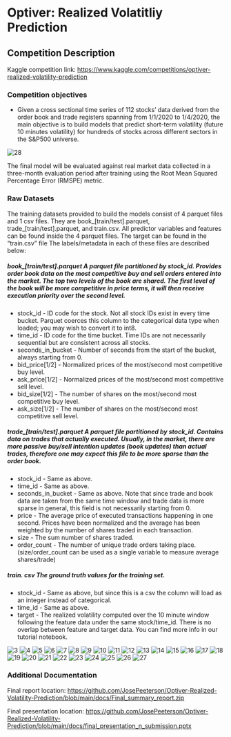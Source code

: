
# Optiver: Realized Volatitliy Prediction

## Competition Description 
Kaggle competition link: https://www.kaggle.com/competitions/optiver-realized-volatility-prediction

### Competition objectives 

- Given a cross sectional time series of 112 stocks’ data derived from the order book and trade registers spanning from 1/1/2020 to 1/4/2020, the main objective is to build models that predict short-term volatility (future 10 minutes volatility) for hundreds of stocks across different sectors in the S&P500 universe. 

![28](https://raw.githubusercontent.com/JosePeeterson/Optiver-Realized-Volatility-Prediction/main/docs/images/28.png)

The final model will be evaluated against real market data collected in a three-month evaluation period after training using the Root Mean Squared Percentage Error (RMSPE) metric.


### Raw Datasets
The training datasets provided to build the models consist of 4 parquet files and 1 csv files.  They are book_[train/test].parquet, trade_[train/test].parquet, and train.csv.
All predictor variables and features can be found inside the 4 parquet files. The target can be found in the “train.csv” file
The labels/metadata in each of these files are described below:
##### book_[train/test].parquet A parquet file partitioned by stock_id. Provides order book data on the most competitive buy and sell orders entered into the market. The top two levels of the book are shared. The first level of the book will be more competitive in price terms, it will then receive execution priority over the second level.
- stock_id - ID code for the stock. Not all stock IDs exist in every time bucket. Parquet coerces this column to the categorical data type when loaded; you may wish to convert it to int8.
- time_id - ID code for the time bucket. Time IDs are not necessarily sequential but are consistent across all stocks.
- seconds_in_bucket - Number of seconds from the start of the bucket, always starting from 0.
- bid_price[1/2] - Normalized prices of the most/second most competitive buy level.
- ask_price[1/2] - Normalized prices of the most/second most competitive sell level.
- bid_size[1/2] - The number of shares on the most/second most competitive buy level.
- ask_size[1/2] - The number of shares on the most/second most competitive sell level.
##### trade_[train/test].parquet A parquet file partitioned by stock_id. Contains data on trades that actually executed. Usually, in the market, there are more passive buy/sell intention updates (book updates) than actual trades, therefore one may expect this file to be more sparse than the order book.
- stock_id - Same as above.
- time_id - Same as above.
- seconds_in_bucket - Same as above. Note that since trade and book data are taken from the same time window and trade data is more sparse in general, this field is not necessarily starting from 0.
- price - The average price of executed transactions happening in one second. Prices have been normalized and the average has been weighted by the number of shares traded in each transaction.
- size - The sum number of shares traded.
- order_count - The number of unique trade orders taking place. (size/order_count can be used as a single variable to measure average shares/trade)
##### train. csv The ground truth values for the training set.
- stock_id - Same as above, but since this is a csv the column will load as an integer instead of categorical.
- time_id - Same as above.
- target - The realized volatility computed over the 10 minute window following the feature data under the same stock/time_id. There is no overlap between feature and target data. You can find more info in our tutorial notebook.


![3](https://raw.githubusercontent.com/JosePeeterson/Optiver-Realized-Volatility-Prediction/main/docs/images/3.png)
![4](https://raw.githubusercontent.com/JosePeeterson/Optiver-Realized-Volatility-Prediction/main/docs/images/4.png)
![5](https://raw.githubusercontent.com/JosePeeterson/Optiver-Realized-Volatility-Prediction/main/docs/images/5.png)
![6](https://raw.githubusercontent.com/JosePeeterson/Optiver-Realized-Volatility-Prediction/main/docs/images/6.png)
![7](https://raw.githubusercontent.com/JosePeeterson/Optiver-Realized-Volatility-Prediction/main/docs/images/7.png)
![8](https://raw.githubusercontent.com/JosePeeterson/Optiver-Realized-Volatility-Prediction/main/docs/images/8.png)
![9](https://raw.githubusercontent.com/JosePeeterson/Optiver-Realized-Volatility-Prediction/main/docs/images/9.png)
![10](https://raw.githubusercontent.com/JosePeeterson/Optiver-Realized-Volatility-Prediction/main/docs/images/10.png)
![11](https://raw.githubusercontent.com/JosePeeterson/Optiver-Realized-Volatility-Prediction/main/docs/images/11.png)
![12](https://raw.githubusercontent.com/JosePeeterson/Optiver-Realized-Volatility-Prediction/main/docs/images/12.png)
![13](https://raw.githubusercontent.com/JosePeeterson/Optiver-Realized-Volatility-Prediction/main/docs/images/13.png)
![14](https://raw.githubusercontent.com/JosePeeterson/Optiver-Realized-Volatility-Prediction/main/docs/images/14.png)
![15](https://raw.githubusercontent.com/JosePeeterson/Optiver-Realized-Volatility-Prediction/main/docs/images/15.png)
![16](https://raw.githubusercontent.com/JosePeeterson/Optiver-Realized-Volatility-Prediction/main/docs/images/16.png)
![17](https://raw.githubusercontent.com/JosePeeterson/Optiver-Realized-Volatility-Prediction/main/docs/images/17.png)
![18](https://raw.githubusercontent.com/JosePeeterson/Optiver-Realized-Volatility-Prediction/main/docs/images/18.png)
![19](https://raw.githubusercontent.com/JosePeeterson/Optiver-Realized-Volatility-Prediction/main/docs/images/19.png)
![20](https://raw.githubusercontent.com/JosePeeterson/Optiver-Realized-Volatility-Prediction/main/docs/images/20.png)
![21](https://raw.githubusercontent.com/JosePeeterson/Optiver-Realized-Volatility-Prediction/main/docs/images/21.png)
![22](https://raw.githubusercontent.com/JosePeeterson/Optiver-Realized-Volatility-Prediction/main/docs/images/22.png)
![23](https://raw.githubusercontent.com/JosePeeterson/Optiver-Realized-Volatility-Prediction/main/docs/images/23.png)
![24](https://raw.githubusercontent.com/JosePeeterson/Optiver-Realized-Volatility-Prediction/main/docs/images/24.png)
![25](https://raw.githubusercontent.com/JosePeeterson/Optiver-Realized-Volatility-Prediction/main/docs/images/25.png)
![26](https://raw.githubusercontent.com/JosePeeterson/Optiver-Realized-Volatility-Prediction/main/docs/images/26.png)
![27](https://raw.githubusercontent.com/JosePeeterson/Optiver-Realized-Volatility-Prediction/main/docs/images/27.png)





### Additional Documentation

Final report location: https://github.com/JosePeeterson/Optiver-Realized-Volatility-Prediction/blob/main/docs/Final_summary_report.zip

Final presentation location: https://github.com/JosePeeterson/Optiver-Realized-Volatility-Prediction/blob/main/docs/final_presentation_n_submission.pptx

